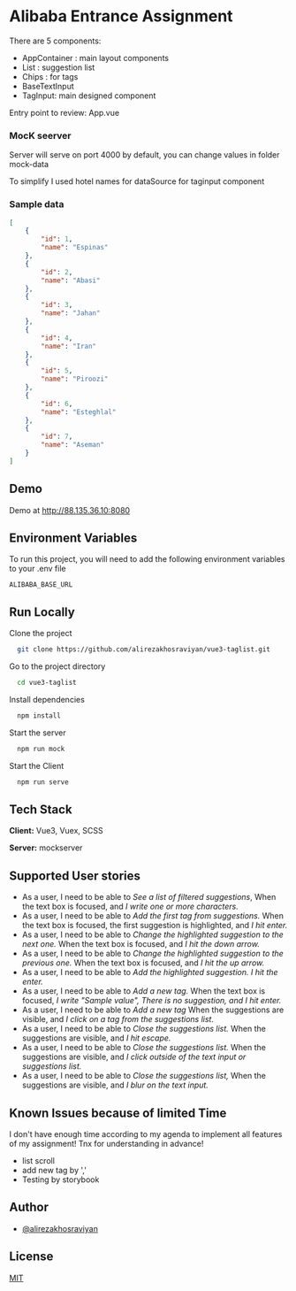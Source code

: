 
# Alibaba Entrance Assignment

There are 5 components:

- AppContainer : main layout components
- List : suggestion list
- Chips : for tags
- BaseTextInput
- TagInput: main designed component

Entry point to review: App.vue

### MocK seerver
Server will serve on port 4000 by default, you can change values in folder mock-data

To simplify I used hotel names for dataSource for taginput component

### Sample data

``` json
[
    {
        "id": 1,
        "name": "Espinas"
    },
    {
        "id": 2,
        "name": "Abasi"
    },
    {
        "id": 3,
        "name": "Jahan"
    },
    {
        "id": 4,
        "name": "Iran"
    },
    {
        "id": 5,
        "name": "Piroozi"
    },
    {
        "id": 6,
        "name": "Esteghlal"
    },
    {
        "id": 7,
        "name": "Aseman"
    }
]

```
## Demo

Demo at http://88.135.36.10:8080


## Environment Variables

To run this project, you will need to add the following environment variables to your .env file

`ALIBABA_BASE_URL`


## Run Locally

Clone the project

```bash
  git clone https://github.com/alirezakhosraviyan/vue3-taglist.git
```

Go to the project directory

```bash
  cd vue3-taglist
```

Install dependencies

```bash
  npm install
```

Start the server

```bash
  npm run mock
```


Start the Client

```bash
  npm run serve 
```




## Tech Stack

**Client:** Vue3, Vuex, SCSS

**Server:** mockserver


## Supported User stories

- As a user, I need to be able to *See a list of filtered suggestions*, When the text box is focused, and *I write one or more characters.*
- As a user, I need to be able to *Add the first tag from suggestions.* When the text box is focused, the first suggestion is highlighted, and *I hit enter.*
- As a user, I need to be able to *Change the highlighted suggestion to the next one.* When the text box is focused, and *I hit the down arrow.*
- As a user, I need to be able to *Change the highlighted suggestion to the previous one.* When the text box is focused, and *I hit the up arrow.*
- As a user, I need to be able to *Add the highlighted suggestion. I hit the enter.*
- As a user, I need to be able to *Add a new tag.* When the text box is focused, *I write "Sample value", There is no suggestion, and I hit enter.*
- As a user, I need to be able to *Add a new tag* When the suggestions are visible, and *I click on a tag from the suggestions list.*
- As a user, I need to be able to *Close the suggestions list.*  When the suggestions are visible, and *I hit escape.*
- As a user, I need to be able to *Close the suggestions list.*  When the suggestions are visible, and *I click outside of the text input or suggestions list.*
- As a user, I need to be able to *Close the suggestions list,*  When the suggestions are visible, and *I blur on the text input.*


## Known Issues because of limited Time
I don't have enough time according to my agenda to implement all features of my assignment! Tnx for understanding in advance!
- list scroll
- add new tag by ',' 
- Testing by storybook

## Author

- [@alirezakhosraviyan](https://github.com/alirezakhosraviyan)


## License

[MIT](https://choosealicense.com/licenses/mit/)

